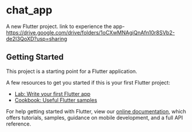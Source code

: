 # chat_app

A new Flutter project.
link to experience the app- https://drive.google.com/drive/folders/1oCXwMNAgiQnAfn10r8SVb2-de2I3QoXD?usp=sharing

## Getting Started

This project is a starting point for a Flutter application.

A few resources to get you started if this is your first Flutter project:

- [Lab: Write your first Flutter app](https://flutter.dev/docs/get-started/codelab)
- [Cookbook: Useful Flutter samples](https://flutter.dev/docs/cookbook)

For help getting started with Flutter, view our
[online documentation](https://flutter.dev/docs), which offers tutorials,
samples, guidance on mobile development, and a full API reference.
